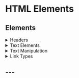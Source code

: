 # HTML Elements

## Elements

<details>
        <summary>Headers</summary>
  
        
```html
<h1> header 1 </h1>
```

```html
<h2> header 2 </h2>
```

```html
<h6> header 6 </h6>
```

</details>

<details>
        <summary>Text Elements</summary>

```html
<p> paragraph </p>
```
```html
<blockquote> quotation </blockquote>
```

</details>

<details>
        <summary>Text Manipulation</summary>
  
```html
<strong> bold </strong>
```
```html
<em> italic </em>
```
```html
<sub> subscript </sub>
```
```html
<sup> supscript </sup>
```

</details>

<details>
        <summary>Link Types</summary>

```html
<a> link </a>
```

</details>

## ---